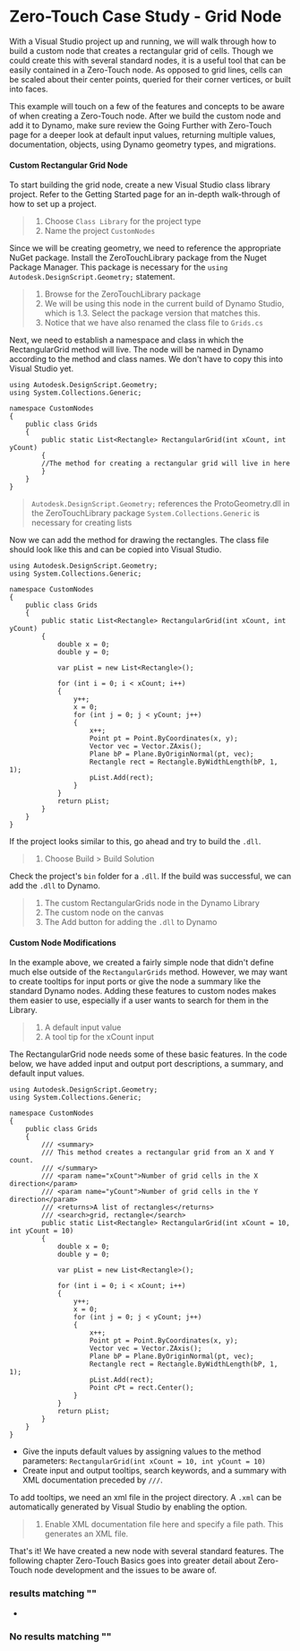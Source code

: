 # Zero-Touch Case Study - Grid Node

With a Visual Studio project up and running, we will walk through how to build a custom node that creates a rectangular grid of cells. Though we could create this with several standard nodes, it is a useful tool that can be easily contained in a Zero-Touch node. As opposed to grid lines, cells can be scaled about their center points, queried for their corner vertices, or built into faces.

This example will touch on a few of the features and concepts to be aware of when creating a Zero-Touch node. After we build the custom node and add it to Dynamo, make sure review the Going Further with Zero-Touch page for a deeper look at default input values, returning multiple values, documentation, objects, using Dynamo geometry types, and migrations.

#### Custom Rectangular Grid Node <a href="#custom-rectangular-grid-node" id="custom-rectangular-grid-node"></a>

To start building the grid node, create a new Visual Studio class library project. Refer to the Getting Started page for an in-depth walk-through of how to set up a project.

> 1. Choose `Class Library` for the project type
> 2. Name the project `CustomNodes`

Since we will be creating geometry, we need to reference the appropriate NuGet package. Install the ZeroTouchLibrary package from the Nuget Package Manager. This package is necessary for the `using Autodesk.DesignScript.Geometry;` statement.

> 1. Browse for the ZeroTouchLibrary package
> 2. We will be using this node in the current build of Dynamo Studio, which is 1.3. Select the package version that matches this.
> 3. Notice that we have also renamed the class file to `Grids.cs`

Next, we need to establish a namespace and class in which the RectangularGrid method will live. The node will be named in Dynamo according to the method and class names. We don't have to copy this into Visual Studio yet.

```
using Autodesk.DesignScript.Geometry;
using System.Collections.Generic;

namespace CustomNodes
{
    public class Grids
    {
        public static List<Rectangle> RectangularGrid(int xCount, int yCount)
        {
        //The method for creating a rectangular grid will live in here
        }
    }
}
```

> `Autodesk.DesignScript.Geometry;` references the ProtoGeometry.dll in the ZeroTouchLibrary package `System.Collections.Generic` is necessary for creating lists

Now we can add the method for drawing the rectangles. The class file should look like this and can be copied into Visual Studio.

```
using Autodesk.DesignScript.Geometry;
using System.Collections.Generic;

namespace CustomNodes
{
    public class Grids
    {
        public static List<Rectangle> RectangularGrid(int xCount, int yCount)
        {
            double x = 0;
            double y = 0;

            var pList = new List<Rectangle>();

            for (int i = 0; i < xCount; i++)
            {
                y++;
                x = 0;
                for (int j = 0; j < yCount; j++)
                {
                    x++;
                    Point pt = Point.ByCoordinates(x, y);
                    Vector vec = Vector.ZAxis();
                    Plane bP = Plane.ByOriginNormal(pt, vec);
                    Rectangle rect = Rectangle.ByWidthLength(bP, 1, 1);
                    pList.Add(rect);
                }
            }
            return pList;
        }
    }
}
```

If the project looks similar to this, go ahead and try to build the `.dll`.

> 1. Choose Build > Build Solution

Check the project's `bin` folder for a `.dll`. If the build was successful, we can add the `.dll` to Dynamo.

> 1. The custom RectangularGrids node in the Dynamo Library
> 2. The custom node on the canvas
> 3. The Add button for adding the `.dll` to Dynamo

#### Custom Node Modifications <a href="#custom-node-modifications" id="custom-node-modifications"></a>

In the example above, we created a fairly simple node that didn't define much else outside of the `RectangularGrids` method. However, we may want to create tooltips for input ports or give the node a summary like the standard Dynamo nodes. Adding these features to custom nodes makes them easier to use, especially if a user wants to search for them in the Library.

> 1. A default input value
> 2. A tool tip for the xCount input

The RectangularGrid node needs some of these basic features. In the code below, we have added input and output port descriptions, a summary, and default input values.

```
using Autodesk.DesignScript.Geometry;
using System.Collections.Generic;

namespace CustomNodes
{
    public class Grids
    {
        /// <summary>
        /// This method creates a rectangular grid from an X and Y count.
        /// </summary>
        /// <param name="xCount">Number of grid cells in the X direction</param>
        /// <param name="yCount">Number of grid cells in the Y direction</param>
        /// <returns>A list of rectangles</returns>
        /// <search>grid, rectangle</search>
        public static List<Rectangle> RectangularGrid(int xCount = 10, int yCount = 10)
        {
            double x = 0;
            double y = 0;

            var pList = new List<Rectangle>();

            for (int i = 0; i < xCount; i++)
            {
                y++;
                x = 0;
                for (int j = 0; j < yCount; j++)
                {
                    x++;
                    Point pt = Point.ByCoordinates(x, y);
                    Vector vec = Vector.ZAxis();
                    Plane bP = Plane.ByOriginNormal(pt, vec);
                    Rectangle rect = Rectangle.ByWidthLength(bP, 1, 1);
                    pList.Add(rect);
                    Point cPt = rect.Center();
                }
            }
            return pList;
        }
    }
}
```

* Give the inputs default values by assigning values to the method parameters: `RectangularGrid(int xCount = 10, int yCount = 10)`
* Create input and output tooltips, search keywords, and a summary with XML documentation preceded by `///`.

To add tooltips, we need an xml file in the project directory. A `.xml` can be automatically generated by Visual Studio by enabling the option.

> 1. Enable XML documentation file here and specify a file path. This generates an XML file.

That's it! We have created a new node with several standard features. The following chapter Zero-Touch Basics goes into greater detail about Zero-Touch node development and the issues to be aware of.

### results matching ""

*

### No results matching ""
